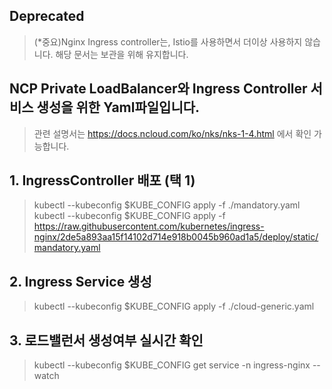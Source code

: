 ## Deprecated
> (*중요)Nginx Ingress controller는, Istio를 사용하면서 더이상 사용하지 않습니다.
> 해당 문서는 보관을 위해 유지합니다.


## NCP Private LoadBalancer와 Ingress Controller 서비스 생성을 위한 Yaml파일입니다.
> 관련 설명서는 https://docs.ncloud.com/ko/nks/nks-1-4.html 에서 확인 가능합니다.

## 1. IngressController 배포 (택 1)
> kubectl --kubeconfig $KUBE_CONFIG apply -f ./mandatory.yaml
> kubectl --kubeconfig $KUBE_CONFIG apply -f https://raw.githubusercontent.com/kubernetes/ingress-nginx/2de5a893aa15f14102d714e918b0045b960ad1a5/deploy/static/mandatory.yaml

## 2. Ingress Service 생성
> kubectl --kubeconfig $KUBE_CONFIG apply -f ./cloud-generic.yaml

## 3. 로드밸런서 생성여부 실시간 확인
> kubectl --kubeconfig $KUBE_CONFIG get service -n ingress-nginx --watch

